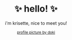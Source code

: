 <h1 align="center">✨ hello! ✨</h1>
<p align="center">i'm krisette, nice to meet you!</p>
<p align="center"><sub><a href="https://ko-fi.com/doki_">profile picture by doki</a></sub></p>

<!---
krisette/krisette is a ✨ special ✨ repository because its `README.md` (this file) appears on your GitHub profile.
You can click the Preview link to take a look at your changes.
--->
